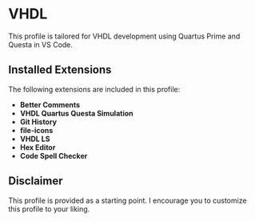 # VHDL

This profile is tailored for VHDL development using Quartus Prime and Questa in VS Code.

## Installed Extensions

The following extensions are included in this profile:

* **Better Comments**
* **VHDL Quartus Questa Simulation**
* **Git History**
* **file-icons**
* **VHDL LS**
* **Hex Editor**
* **Code Spell Checker**

## Disclaimer

This profile is provided as a starting point. I encourage you to customize this profile to your liking.